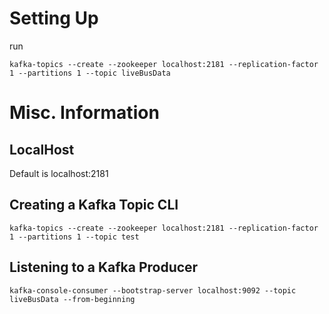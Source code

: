 # Setting Up 
run

```kafka-topics --create --zookeeper localhost:2181 --replication-factor 1 --partitions 1 --topic liveBusData```

# Misc. Information
## LocalHost
Default is localhost:2181

## Creating a Kafka Topic CLI
```kafka-topics --create --zookeeper localhost:2181 --replication-factor 1 --partitions 1 --topic test```

## Listening to a Kafka Producer
```kafka-console-consumer --bootstrap-server localhost:9092 --topic liveBusData --from-beginning```

